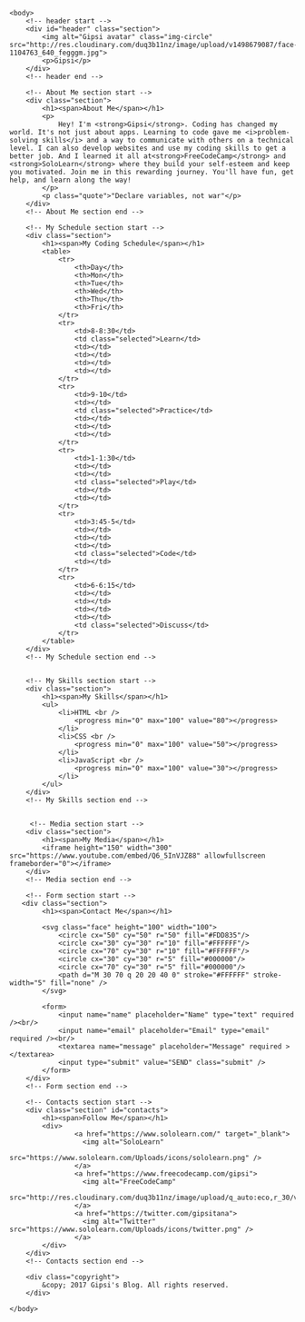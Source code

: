 
<html>
    <head>
        <title>My Blog</title>
        <link href="https://fonts.googleapis.com/css?family=Handlee" rel="stylesheet">
    </head>
    
    <body>
        <!-- header start -->
        <div id="header" class="section">
            <img alt="Gipsi avatar" class="img-circle" src="http://res.cloudinary.com/duq3b11nz/image/upload/v1498679087/face-1104763_640_fegggm.jpg">
            <p>Gipsi</p>
        </div>
        <!-- header end -->
        
        <!-- About Me section start -->
        <div class="section">
            <h1><span>About Me</span></h1>
            <p>
                Hey! I'm <strong>Gipsi</strong>. Coding has changed my world. It's not just about apps. Learning to code gave me <i>problem-solving skills</i> and a way to communicate with others on a technical level. I can also develop websites and use my coding skills to get a better job. And I learned it all at<strong>FreeCodeCamp</strong> and <strong>SoloLearn</strong> where they build your self-esteem and keep you motivated. Join me in this rewarding journey. You'll have fun, get help, and learn along the way!
            </p>
            <p class="quote">"Declare variables, not war"</p>
        </div>
        <!-- About Me section end -->
        
        <!-- My Schedule section start -->
        <div class="section">
            <h1><span>My Coding Schedule</span></h1>
            <table>
                <tr>
                    <th>Day</th>
                    <th>Mon</th>
                    <th>Tue</th>
                    <th>Wed</th>
                    <th>Thu</th>
                    <th>Fri</th>
                </tr>
                <tr>
                    <td>8-8:30</td>
                    <td class="selected">Learn</td>
                    <td></td>
                    <td></td>
                    <td></td>
                    <td></td>
                </tr>
                <tr>
                    <td>9-10</td>
                    <td></td>
                    <td class="selected">Practice</td>
                    <td></td>
                    <td></td>
                    <td></td>
                </tr>
                <tr>
                    <td>1-1:30</td>
                    <td></td>
                    <td></td>
                    <td class="selected">Play</td>
                    <td></td>
                    <td></td>
                </tr>
                <tr>
                    <td>3:45-5</td>
                    <td></td>
                    <td></td>
                    <td></td>
                    <td class="selected">Code</td>
                    <td></td>
                </tr>
                <tr>
                    <td>6-6:15</td>
                    <td></td>
                    <td></td>
                    <td></td>
                    <td></td>
                    <td class="selected">Discuss</td>
                </tr>
            </table>
        </div>
        <!-- My Schedule section end -->
        
        
        <!-- My Skills section start -->
        <div class="section">
            <h1><span>My Skills</span></h1>
            <ul>
                <li>HTML <br />
                    <progress min="0" max="100" value="80"></progress>
                </li>
                <li>CSS <br />
                    <progress min="0" max="100" value="50"></progress>
                </li>
                <li>JavaScript <br />
                    <progress min="0" max="100" value="30"></progress>
                </li>
            </ul>
        </div>
        <!-- My Skills section end -->
        
        
         <!-- Media section start -->
        <div class="section">
            <h1><span>My Media</span></h1>
            <iframe height="150" width="300" src="https://www.youtube.com/embed/Q6_5InVJZ88" allowfullscreen frameborder="0"></iframe>
        </div>
        <!-- Media section end -->
        
        <!-- Form section start -->
       <div class="section">
            <h1><span>Contact Me</span></h1>
            
            <svg class="face" height="100" width="100">
                <circle cx="50" cy="50" r="50" fill="#FDD835"/>
                <circle cx="30" cy="30" r="10" fill="#FFFFFF"/>
                <circle cx="70" cy="30" r="10" fill="#FFFFFF"/>
                <circle cx="30" cy="30" r="5" fill="#000000"/>
                <circle cx="70" cy="30" r="5" fill="#000000"/>
                <path d="M 30 70 q 20 20 40 0" stroke="#FFFFFF" stroke-width="5" fill="none" />
            </svg>
                 
            <form>
                <input name="name" placeholder="Name" type="text" required /><br/>
                <input name="email" placeholder="Email" type="email" required /><br/>
                <textarea name="message" placeholder="Message" required ></textarea>
                <input type="submit" value="SEND" class="submit" />
            </form>
        </div>
        <!-- Form section end -->
        
        <!-- Contacts section start -->
        <div class="section" id="contacts">
            <h1><span>Follow Me</span></h1>
            <div>
                    <a href="https://www.sololearn.com/" target="_blank">
                      <img alt="SoloLearn"
                    src="https://www.sololearn.com/Uploads/icons/sololearn.png" />
                    </a>
                    <a href="https://www.freecodecamp.com/gipsi">
                      <img alt="FreeCodeCamp"
                    src="http://res.cloudinary.com/duq3b11nz/image/upload/q_auto:eco,r_30/v1498753410/fccicon_hbptxc.jpg"/>
                    </a>
                    <a href="https://twitter.com/gipsitana">
                      <img alt="Twitter" src="https://www.sololearn.com/Uploads/icons/twitter.png" />
                    </a>
            </div>
        </div>
        <!-- Contacts section end -->
        
        <div class="copyright">
            &copy; 2017 Gipsi's Blog. All rights reserved.
        </div>
        
    </body>
